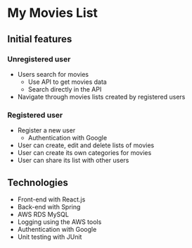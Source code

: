 # My Movies List

## Initial features

### Unregistered user

- Users search for movies
    - Use API to get movies data
    - Search directly in the API
- Navigate through movies lists created by registered users

### Registered user

- Register a new user
    - Authentication with Google
- User can create, edit and delete lists of movies
- User can create its own categories for movies
- User can share its list with other users

## Technologies

- Front-end with React.js
- Back-end with Spring
- AWS RDS MySQL
- Logging using the AWS tools
- Authentication with Google
- Unit testing with JUnit
